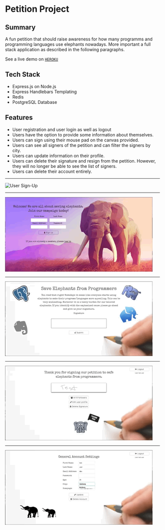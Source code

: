 # Petition Project

## Summary
A fun petition that should raise awareness for how many programms and programming languages use elephants nowadays. More important a full stack application as described in the following paragraphs.

See a live demo on <a href="https://nutmeg-petition-elephants.herokuapp.com">`HEROKU`</a>

## Tech Stack
* Express.js on Node.js
* Express Handlebars Templating
* Redis
* PostgreSQL Database

## Features
* User registration and user login as well as logout
* Users have the option to provide some information about themselves.
* Users can sign using their mouse pad on the canvas provided.
* Users can see all signers of the petition and can filter the signers by city.
* Users can update information on their profile.
* Users can delete their signature and resign from the petition. However, they will no longer be able to see the list of signers.
* Users can delete their account entirely.

****

![User Sign-Up](petition_register.gif)

****

![User Login](petition_login.gif)

****

![Signature](petition_sign.gif)

****

![Signers](petition_city_filter.gif)

****

![Update profile](petition_edit.gif)
